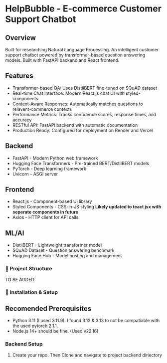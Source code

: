  # HelpBubble - E-commerce Customer Support Chatbot

## Overview
Built for researching Natural Language Processing. An intelligent customer support chatbot powered by transformer-based question answering models. Built with FastAPI backend and React frontend.

## Features
- Transformer-based QA: Uses DistilBERT fine-tuned on SQuAD dataset
- Real-time Chat Interface: Modern React.js chat UI with styled-components
- Context-Aware Responses: Automatically matches questions to relavent-commerce contexts
- Performance Metrics: Tracks confidence scores, response times, and accuracy
- RESTful API: FastAPI backend with automatic documentation
- Production Ready: Configured for deployment on Render and Vercel

## Backend
- FastAPI - Modern Python web framework
- Hugging Face Transformers - Pre-trained BERT/DistilBERT models
- PyTorch - Deep learning framework
- Uvicorn - ASGI server

## Frontend
- React.js - Component-based UI library
- Styled Components - CSS-in-JS styling **Likely updated to teact jsx with seperate components in future**
- Axios - HTTP client for API calls

## ML/AI
- DistilBERT - Lightweight transformer model
- SQuAD Dataset - Question answering benchmark
- Hugging Face Hub - Model hosting and management

### 📁 Project Structure
TO BE ADDED

### 🔧 Installation & Setup

## Recomended Prerequisites
 - Python 3.11 (I used 3.11.9). I found 3.12 & 3.13 to not be compatiable with the used pytorch 2.1.1. 
 - Node.js 14+ should be fine. (Used v22.16)

### Backend Setup
1. Create your repo. Then Clone and navigate to project backend diriectory

